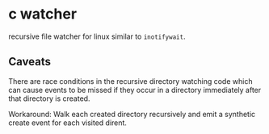 # c watcher

recursive file watcher for linux similar to `inotifywait`.

## Caveats

There are race conditions in the recursive directory watching code which can cause events to be missed if they occur in a directory immediately after that directory is created.

Workaround: Walk each created directory recursively and emit a synthetic create event for each visited dirent.
